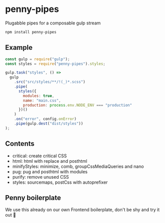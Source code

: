 # penny-pipes

Plugabble pipes for a composable gulp stream

```bash
npm install penny-pipes
```

## Example

```js
const gulp = require("gulp");
const styles = require("penny-pipes").styles;

gulp.task("styles", () =>
  gulp
    .src("src/styles/**/!(_)*.scss")
    .pipe(
      styles({
        modules: true,
        name: "main.css",
        production: process.env.NODE_ENV === "production"
      })()
    )
    .on("error", config.onError)
    .pipe(gulp.dest("dist/styles"))
);
```

## Contents

- critical: create critical CSS
- html: html with replace and posthtml
- minifyStyles: minimize, comb, groupCssMediaQueries and nano
- pug: pug and posthtml with modules
- purify: remove unused CSS
- styles: sourcemaps, postCss with autoprefixer

## Penny boilerplate

We use this already on our own Frontend boilerplate, don't be shy and try it out 🎩
